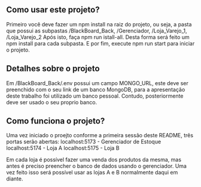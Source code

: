 ## Como usar este projeto?

Primeiro você deve fazer um npm install na raiz do projeto, ou seja, a pasta que possui as subpastas /BlackBoard_Back, 
/Gerenciador, /Loja_Varejo_1, /Loja_Varejo_2
Após isto, faça npm run istall-all. Desta forma será feito um npm install para cada subpasta.
E por fim, execute npm run start para iniciar o projeto. 

## Detalhes sobre o projeto

Em /BlackBoard_Back/.env possui um campo MONGO_URL, este deve ser preenchido com o seu link de um banco MongoDB, para a apresentação
deste trabalho foi utilizado um banco pessoal. Contudo, posteriormente deve ser usado o seu proprio banco.

## Como funciona o projeto?

Uma vez iniciado o proejto conforme a primeira sessão deste README, três portas serão abertas:
localhost:5173 - Gerenciador de Estoque
localhost:5174 - Loja A
localhost:5175 - Loja B

Em cada loja é possível fazer uma venda dos produtos da mesma, mas antes é preciso preencher o banco de dados usando o gerenciador.
Uma vez feito isso será possível usar as lojas A e B normalmente daqui em diante.